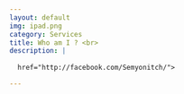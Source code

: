 ```yaml
---
layout: default
img: ipad.png
category: Services
title: Who am I ? <br>
description: |
  
  href="http://facebook.com/Semyonitch/">

---
```

